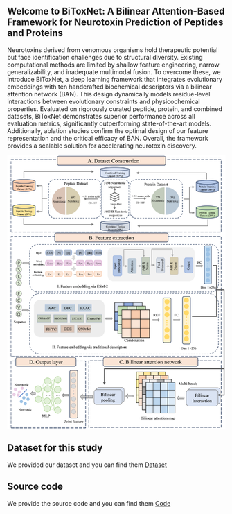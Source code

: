 ## Welcome to BiToxNet: A Bilinear Attention-Based Framework for Neurotoxin Prediction of Peptides and Proteins
Neurotoxins derived from venomous organisms hold therapeutic potential but face identification challenges due to structural diversity. Existing computational methods are limited by shallow feature engineering, narrow generalizability, and inadequate multimodal fusion. To overcome these, we introduce BiToxNet, a deep learning framework that integrates evolutionary embeddings with ten handcrafted biochemical descriptors via a bilinear attention network (BAN). This design dynamically models residue-level interactions between evolutionary constraints and physicochemical properties. Evaluated on rigorously curated peptide, protein, and combined datasets, BiToxNet demonstrates superior performance across all evaluation metrics, significantly outperforming state-of-the-art models. Additionally, ablation studies confirm the optimal design of our feature representation and the critical efficacy of BAN. Overall, the framework provides a scalable solution for accelerating neurotoxin discovery.

![workflow](workflow.png)

## Dataset for this study
We provided our dataset and you can find them [Dataset](https://github.com/Feng106-w/BiToxNet/edit/main/Dataset)
## Source code
We provide the source code and you can find them [Code](https://github.com/Feng106-w/BiToxNet/edit/main/Code)
